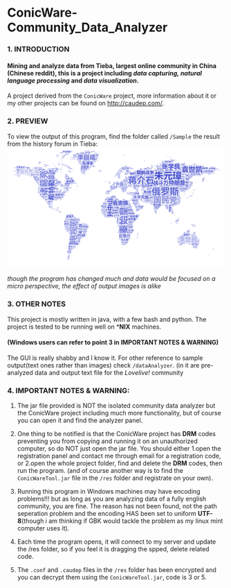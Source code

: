# ConicWare-Community_Data_Analyzer
### 1. INTRODUCTION

#### Mining and analyze data from Tieba, largest online community in China (Chinese reddit), this is a project including *data capturing, natural language processing* and *data visualization*.

A project derived from the `ConicWare` project, more information about it or my other projects can be found on http://caudep.com/. 

### 2. PREVIEW
To view the output of this program, find the folder called `/Sample`
the result from the history forum in Tieba:
![](Sample/a.png)

*though the program has changed much and data would be focused on a micro perspective, the effect of output images is alike*

### 3. OTHER NOTES
This project is mostly written in java, with a few bash and python. The project is tested to be running well on ***NIX** machines.
#### (Windows users can refer to point 3 in IMPORTANT NOTES & WARNING)

The GUI is really shabby and I know it. For other reference to sample output(text ones rather than images) check `/dataAnalyzer`. (in it are pre-analyzed data and output text file for the *Lovelive!* community 

### 4. IMPORTANT NOTES & WARNING:

1. The jar file provided is NOT the isolated community data analyzer but the ConicWare project including much more functionality, but of course you can open it and find the analyzer panel. 

2. One thing to be notified is that the ConicWare project has **DRM** codes preventing you from copying and running it on an unauthorized computer, so do NOT just open the jar file. You should either 1.open the registration panel and contact me through email for a registration code, or 2.open the whole project folder, find and delete the **DRM** codes, then run the program. (and of course another way is to find the `ConicWareTool.jar` file in the `/res` folder and registrate on your own).

3. Running this program in Windows machines may have encoding problems!!! but as long as you are analyzing data of a fully english community, you are fine. The reason has not been found, not the path seperation problem and the encoding HAS been set to uniform **UTF-8**(though i am thinking if GBK would tackle the problem as my linux mint computer uses it).

4. Each time the program opens, it will connect to my server and update the /res folder, so if you feel it is dragging the spped, delete related code.

5. The `.conf` and `.caudep` files in the `/res` folder has been encrypted and you can decrypt them using the `ConicWareTool.jar`, code is 3 or 5.
